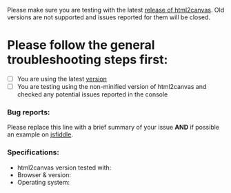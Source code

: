Please make sure you are testing with the latest [release of html2canvas](https://github.com/yorickshan/html2canvas-pro/releases). 
Old versions are not supported and issues reported for them will be closed.

# Please follow the general troubleshooting steps first:

- [ ] You are using the latest [version](https://github.com/yorickshan/html2canvas-pro/releases)
- [ ] You are testing using the non-minified version of html2canvas and checked any potential issues reported in the console

<!-- You can erase any parts of this template not applicable to your Issue. -->

### Bug reports:

Please replace this line with a brief summary of your issue **AND** if possible an example on [jsfiddle](https://jsfiddle.net/).

### Specifications:

 * html2canvas version tested with:
 * Browser & version:
 * Operating system:
